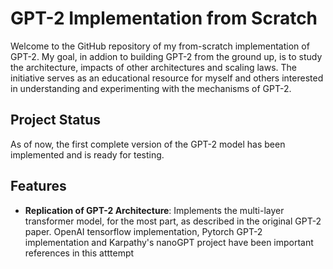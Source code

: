 # GPT-2 Implementation from Scratch

Welcome to the GitHub repository of my from-scratch implementation of GPT-2. My goal, in addion to building  GPT-2 from the ground up, is to study the architecture, impacts of other architectures and scaling laws. The initiative serves as an educational resource for myself and others interested in understanding and experimenting with the mechanisms of GPT-2. 

## Project Status

As of now, the first complete version of the GPT-2 model has been implemented and is ready for testing. 

## Features

- **Replication of GPT-2 Architecture**: Implements the multi-layer transformer model, for the most part, as described in the original GPT-2 paper. OpenAI tensorflow implementation, Pytorch GPT-2 implementation and Karpathy's nanoGPT project have been important references in this atttempt


